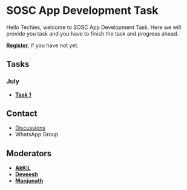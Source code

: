 # SOSC App Development Task

Hello Techies, welcome to SOSC App Development Task. Here we will provide you task and you have to finish the task and progress ahead.

**[Register](https://github.com/HeimanPictures/SOSC-App-Dev/tree/main/registration)**, if you have not yet.

## Tasks

### July

- **[Task 1](https://github.com/HeimanPictures/SOSC-App-Dev/blob/main/July/Task%201/README.md)**

## Contact

- [Discussions](https://github.com/HeimanPictures/SOSC-App-Dev/discussions/)
- WhatsApp Group

## Moderators

- **[AkKiL](https://github.com/HeimanPictures/)**
- **[Deveesh](https://github.com/Deveesh-Shetty)**
- **[Manjunath](https://github.com/thatcodechap)**
